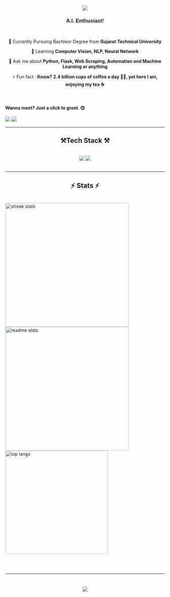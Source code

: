 <h1 align="center">
    <img src="https://readme-typing-svg.herokuapp.com/?font=Righteous&size=35&center=true&vCenter=true&width=500&height=70&duration=4000&lines=Hi+There+👋;+I'm+Chetan+Choudhary!;+aka+amMistic!;" />
</h1>

<h3 align="center" style="font-family: Helvetica, Arial, sans-serif;">A.I. Enthusiast!</h3>

<br/>

<div align="center">
 
 🔭 Currently Pursuing Bachleor Degree from **Gujarat Technical University**
 
 🌱 Learning **Computer Vision, NLP, Neural Network** 

💬 Ask me about **Python, Flask, Web Scraping, Automation and Machine Learning or anything**

⚡ Fun fact : **Know? 2.4 billion cups of coffee a day 😶‍🌫️, yet here I am, enjoying my tea ☕**

<br>
 </div>
 
 <h4> 
   Wanna meet? Just a click to greet. 😊
 </h4>
 
<div align="center> 
  
  <a href="mailto:cc393653@gmail.com">
    <img src="https://img.shields.io/badge/Gmail-333333?style=for-the-badge&logo=gmail&logoColor=red" />
  </a>

  <a href="https://linkedin.com/in/chetan-choudhary-2o2a" target="_blank">
    <img src="https://img.shields.io/badge/LinkedIn-0077B5?style=for-the-badge&logo=linkedin&logoColor=white" target="_blank" />
  </a>
  
</div>

 <hr/>
 
<h2 align="center">⚒️Tech Stack ⚒️</h2>
<br/>
<div align="center">
      <img src="https://skillicons.dev/icons?i=python,html,css,vscode,github" />
    <img src="https://skillicons.dev/icons?i=react,mongodb,c,java,nextjs,flask,tensorflow,scikitlearn" /><br>
</div>

<br/>
<hr/>

<h2 align="Center">⚡ Stats ⚡</h2>
<br>
<div align=left>
   <img width=390 src="https://streak-stats.demolab.com/?user=amMistic&theme=react&border_radius=10" alt="streak stats"/>
  <img width=390 src="https://github-readme-stats.vercel.app/api?username=amMistic&show_icons=true&theme=react&rank_icon=github&border_radius=10" alt="readme stats" />
  <br/>
</div>

<img width=325 align="Center" src="https://github-readme-stats.vercel.app/api/top-langs/?username=amMistic&hide=HTML&langs_count=8&layout=compact&theme=react&border_radius=10&size_weight=0.5&count_weight=0.5&exclude_repo=github-readme-stats" alt="top langs" />

<br/><br/>
<hr/>

<h1 align="center">
    <img src="https://readme-typing-svg.herokuapp.com/?font=Righteous&size=35&center=true&vCenter=true&width=500&height=70&duration=4000&lines=Bye+👋;+See+you+again😇;" />
</h1>
